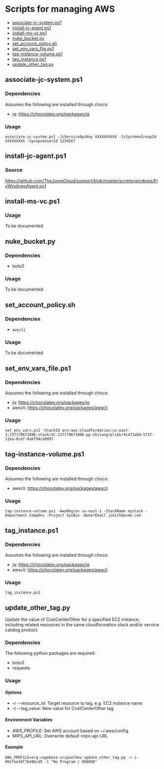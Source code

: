 # Scripts for managing AWS

* [associate-jc-system.ps1](#associate-jc-systemps1)
* [install-jc-agent.ps1](#install-jc-agentps1)
* [install-ms-vc.ps1](#install-ms-vcps1)
* [nuke_bucket.py](#nuke_bucketpy)
* [set_account_policy.sh](#set_account_policysh)
* [set_env_vars_file.ps1](#set_env_vars_fileps1)
* [tag-instance-volume.ps1](#tag-instance-volumeps1)
* [tag_instance.ps1](#tag_instanceps1)
* [update_other_tag.py](#update_other_tagpy)


## associate-jc-system.ps1

### Dependencies

Assumes the following are installed through choco:
* jq: https://chocolatey.org/packages/jq

### Usage

```
associate-jc-system.ps1 -JcServiceApiKey XXXXXXXXXX -JcSystemsGroupId XXXXXXXXX -SynapseUserId 1234567
```

## install-jc-agent.ps1

### Source

https://github.com/TheJumpCloud/support/blob/master/scripts/windows/FixWindowsAgent.ps1


## install-ms-vc.ps1

### Usage

To be documented


## nuke_bucket.py

### Dependencies

* boto3

### Usage

To be documented


## set_account_policy.sh

### Dependencies

* `awscli`

### Usage

To be documented


## set_env_vars_file.ps1

### Dependencies

Assumes the following are installed through choco:
* jq: https://chocolatey.org/packages/jq
* awscli: https://chocolatey.org/packages/awscli

### Usage

```
set_env_vars.ps1 -StackId arn:aws:cloudformation:us-east-1:237179673806:stack/SC-237179673806-pp-skslwogrplibk/4c472ab0-573f-11ea-8cef-0abf94ca9997
```

## tag-instance-volume.ps1

### Dependencies

Assumes the following are installed through choco:
* awscli: https://chocolatey.org/packages/awscli

### Usage

```
tag-instance-volume.ps1 -AwsRegion us-east-1 -StackName mystack -Department CompOnc -Project SysBio -OwnerEmail jsmith@acme.com
```


## tag_instance.ps1

### Dependencies

Assumes the following are installed through choco:
* jq: https://chocolatey.org/packages/jq
* awscli: https://chocolatey.org/packages/awscli

### Usage

```
tag_instance.ps1
```

## update_other_tag.py

Update the value of CostCenterOther for a specified EC2 instance, including related resources in the same cloudformation stack and/or service catalog product.

### Dependencies

The following python packages are required:

* boto3
* requests

### Usage

#### Options

* -r --resource_id: Target resource to tag, e.g. EC2 instance name
* -t --tag_value:   New value for CostCenterOther tag

#### Environment Variables

* AWS_PROFILE:  Set AWS account based on ~/.aws/config
* MIPS_API_URL: Overwrite default mips-api URL

#### Example
```
AWS_PROFILE=org-sagebase-scipooldev update_other_tag.py -r i-061fee3df7b496cd5 -t "No Program / 000000"
```
